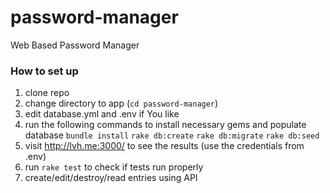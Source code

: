 # password-manager
Web Based Password Manager


### How to set up
1. clone repo
2. change directory to app (`cd password-manager`)
3. edit database.yml and .env if You like
4. run the following commands to install necessary gems and populate database
`bundle install`
`rake db:create`
`rake db:migrate`
`rake db:seed`
5. visit http://lvh.me:3000/ to see the results (use the credentials from .env)
6. run `rake test` to check if tests run properly
7. create/edit/destroy/read entries using API
